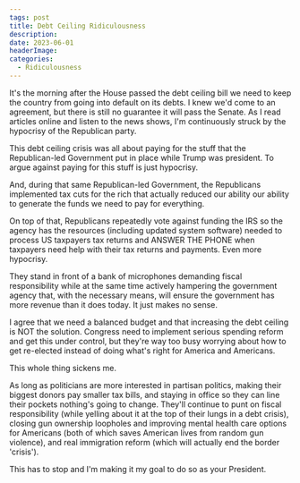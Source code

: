 ```yaml
---
tags: post
title: Debt Ceiling Ridiculousness
description: 
date: 2023-06-01
headerImage: 
categories:
  - Ridiculousness
---
```


It's the morning after the House passed the debt ceiling bill we need to keep the country from going into default on its debts. I knew we'd come to an agreement, but there is still no guarantee it will pass the Senate. As I read articles online and listen to the news shows, I'm continuously struck by the hypocrisy of the Republican party.

This debt ceiling crisis was all about paying for the stuff that the Republican-led Government put in place while Trump was president. To argue against paying for this stuff is just hypocrisy. 

And, during that same Republican-led Government, the Republicans implemented tax cuts for the rich that actually reduced our ability our ability to generate the funds we need to pay for everything.

On top of that, Republicans repeatedly vote against funding the IRS so the agency has the resources (including updated system software) needed to process US taxpayers tax returns and ANSWER THE PHONE when taxpayers need help with their tax returns and payments. Even more hypocrisy. 

They stand in front of a bank of microphones demanding fiscal responsibility while at the same time actively hampering the government agency that, with the necessary means, will ensure the government has more revenue than it does today.  It just makes no sense. 

I agree that we need a balanced budget and that increasing the debt ceiling is NOT the solution. Congress need to implement serious spending reform and get this under control, but they're way too busy worrying about how to get re-elected instead of doing what's right for America and Americans. 

This whole thing sickens me.

As long as politicians are more interested in partisan politics, making their biggest donors pay smaller tax bills, and staying in office so they can line their pockets nothing's going to change. They'll continue to punt on fiscal responsibility (while yelling about it at the top of their lungs in a debt crisis), closing gun ownership loopholes and improving mental health care options for Americans (both of which saves American lives from random gun violence), and real immigration reform (which will actually end the border 'crisis').

This has to stop and I'm making it my goal to do so as your President.
